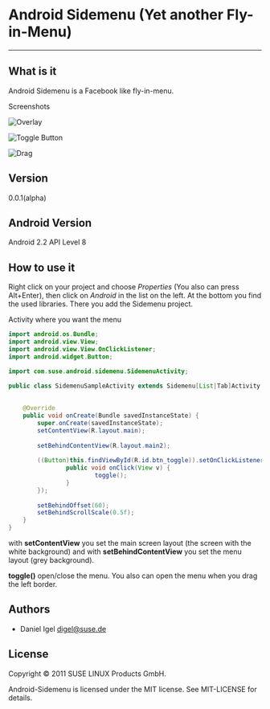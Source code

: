 Android Sidemenu (Yet another Fly-in-Menu)
==========================================

-----------------


What is it
----------

Android Sidemenu is a Facebook like fly-in-menu.

Screenshots

![Overlay](https://github.com/maddeye/android-sidemenu/raw/master/resources/AboveScreen.jpg?raw=true) 

![Toggle Button](https://github.com/maddeye/android-sidemenu/raw/master/resources/Toggle.jpg?raw=true)
 
![Drag](https://github.com/maddeye/android-sidemenu/raw/master/resources/Drag.jpg?raw=true)

Version
-------

0.0.1(alpha)


Android Version
---------------

Android 2.2 API Level 8


How to use it
-------------

Right click on your project and choose *Properties* (You also can press Alt+Enter), then click on *Android* in the list on the left. At the bottom you find the used libraries. There you add the Sidemenu project.


Activity where you want the menu

```Java
import android.os.Bundle;
import android.view.View;
import android.view.View.OnClickListener;
import android.widget.Button;

import com.suse.android.sidemenu.SidemenuActivity;

public class SidemenuSampleActivity extends Sidemenu[List|Tab]Activity {
    
	
    @Override
    public void onCreate(Bundle savedInstanceState) {
        super.onCreate(savedInstanceState);
        setContentView(R.layout.main);
        
        setBehindContentView(R.layout.main2);
        
        ((Button)this.findViewById(R.id.btn_toggle)).setOnClickListener(new OnClickListener() {
                public void onClick(View v) {
                        toggle();
                }
        });
        
        setBehindOffset(60);
        setBehindScrollScale(0.5f);
    }
}
```


with **setContentView** you set the main screen layout (the screen with the white background) and with **setBehindContentView** you set the menu layout (grey background).

**toggle()** open/close the menu. You also can open the menu when you drag the left border.


Authors
-------

* Daniel Igel <digel@suse.de>


License
-------

Copyright © 2011 SUSE LINUX Products GmbH.

Android-Sidemenu is licensed under the MIT license. See MIT-LICENSE for details.
